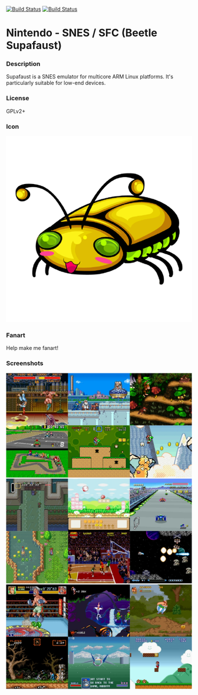 [![Build Status](https://travis-ci.org/kodi-game/game.libretro.supafaust.svg?branch=master)](https://travis-ci.org/kodi-game/game.libretro.supafaust)
[![Build Status](https://ci.appveyor.com/api/projects/status/github/kodi-game/game.libretro.supafaust?svg=true)](https://ci.appveyor.com/project/kodi-game/game-libretro-supafaust)

# Nintendo - SNES / SFC (Beetle Supafaust)

### Description

Supafaust is a SNES emulator for multicore ARM Linux platforms. It's particularly suitable for low-end devices.

### License

GPLv2+

### Icon

![Icon](game.libretro.supafaust/resources/icon.png)

### Fanart

Help make me fanart!

### Screenshots

![Screenshot](game.libretro.supafaust/resources/screenshot-01.jpg)
![Screenshot](game.libretro.supafaust/resources/screenshot-02.jpg)
![Screenshot](game.libretro.supafaust/resources/screenshot-03.jpg)
